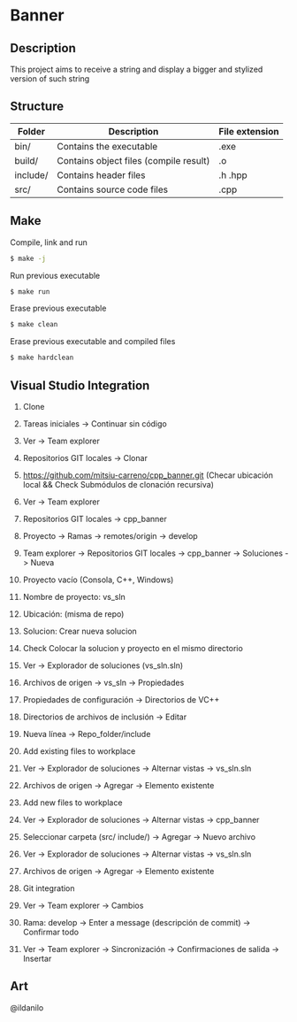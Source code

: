 # Banner
## Description
This project aims to receive a string and display a bigger and stylized version of such string

## Structure
Folder | Description | File extension
------ | ----------- | --------------
bin/   | Contains the executable | .exe    
build/ | Contains object files (compile result) | .o 
include/ | Contains header files | .h .hpp
src/   | Contains source code files | .cpp

## Make
Compile, link and run 
```bash
$ make -j 
```
         
Run previous executable
```bash
$ make run
```
      
Erase previous executable
```bash
$ make clean
```
        
Erase previous executable and compiled files
```bash
$ make hardclean
```

## Visual Studio Integration
1. Clone
  1. Tareas iniciales -> Continuar sin código
  2. Ver -> Team explorer
  3. Repositorios GIT locales -> Clonar
  4. https://github.com/mitsiu-carreno/cpp_banner.git (Checar ubicación local && Check Submódulos de clonación recursiva)
  5. Ver -> Team explorer
  6. Repositorios GIT locales -> cpp_banner
  7. Proyecto -> Ramas -> remotes/origin -> develop
  8. Team explorer -> Repositorios GIT locales -> cpp_banner -> Soluciones -> Nueva
  9. Proyecto vacío (Consola, C++, Windows)
  10. Nombre de proyecto: vs_sln
  11. Ubicación: (misma de repo)
  12. Solucion: Crear nueva solucion
  13. Check Colocar la solucion y proyecto en el mismo directorio
  14. Ver -> Explorador de soluciones (vs_sln.sln)
  15. Archivos de origen -> vs_sln -> Propiedades
  16. Propiedades de configuración -> Directorios de VC++ 
  17. Directorios de archivos de inclusión -> Editar
  18. Nueva línea -> Repo_folder/include

2. Add existing files to workplace
  1. Ver -> Explorador de soluciones -> Alternar vistas -> vs_sln.sln
  2. Archivos de origen -> Agregar -> Elemento existente

3. Add new files to workplace
  1. Ver -> Explorador de soluciones -> Alternar vistas -> cpp_banner
  2. Seleccionar carpeta (src/ include/) -> Agregar -> Nuevo archivo
  3. Ver -> Explorador de soluciones -> Alternar vistas -> vs_sln.sln
  4. Archivos de origen -> Agregar -> Elemento existente

4. Git integration
  1. Ver -> Team explorer -> Cambios
  2. Rama: develop -> Enter a message (descripción de commit) -> Confirmar todo
  3. Ver -> Team explorer -> Sincronización -> Confirmaciones de salida -> Insertar

## Art
@ildanilo
